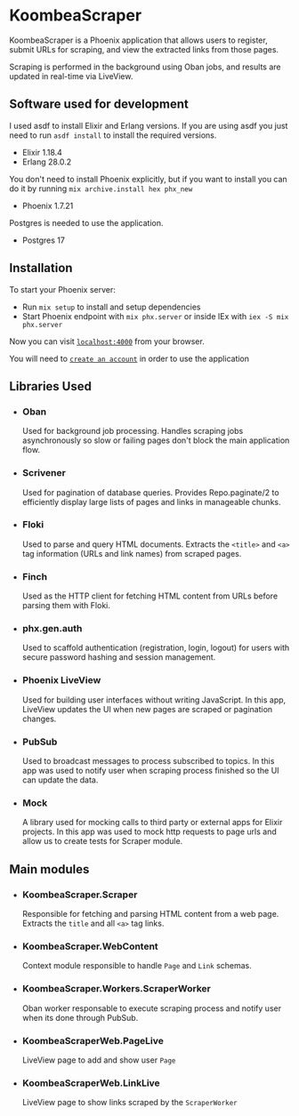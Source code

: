 # KoombeaScraper

KoombeaScraper is a Phoenix application that allows users to register, submit URLs for scraping, and view the extracted links from those pages.

Scraping is performed in the background using Oban jobs, and results are updated in real-time via LiveView.

## Software used for development

I used asdf to install Elixir and Erlang versions. If you are using asdf you just need to run `asdf install` to install the required versions.

  * Elixir 1.18.4
  * Erlang 28.0.2

You don't need to install Phoenix explicitly, but if you want to install you can do it by running `mix archive.install hex phx_new`

  * Phoenix 1.7.21

Postgres is needed to use the application.

  * Postgres 17

## Installation

To start your Phoenix server:

  * Run `mix setup` to install and setup dependencies
  * Start Phoenix endpoint with `mix phx.server` or inside IEx with `iex -S mix phx.server`

Now you can visit [`localhost:4000`](http://localhost:4000) from your browser.

You will need to [`create an account`](http://localhost:4000/users/register) in order to use the application


## Libraries Used

  * ### Oban
      
    Used for background job processing. Handles scraping jobs asynchronously so slow or failing pages don't block the main application flow.

  * ### Scrivener

    Used for pagination of database queries. Provides Repo.paginate/2 to efficiently display large lists of pages and links in manageable chunks.

  * ### Floki

    Used to parse and query HTML documents. Extracts the `<title>` and `<a>` tag information (URLs and link names) from scraped pages.

  * ### Finch

    Used as the HTTP client for fetching HTML content from URLs before parsing them with Floki.

  * ### phx.gen.auth

    Used to scaffold authentication (registration, login, logout) for users with secure password hashing and session management.

  * ### Phoenix LiveView

    Used for building user interfaces without writing JavaScript. In this app, LiveView updates the UI when new pages are scraped or pagination changes.

  * ### PubSub

    Used to broadcast messages to process subscribed to topics. In this app was used to notify user when scraping process finished so the UI can
    update the data.

  * ### Mock

    A library used for mocking calls to third party or external apps for Elixir projects. In this app was used to mock http requests to page urls
    and allow us to create tests for Scraper module.

## Main modules

  * ### KoombeaScraper.Scraper

    Responsible for fetching and parsing HTML content from a web page. Extracts the `title` and all `<a>` tag links.

  * ### KoombeaScraper.WebContent

    Context module responsible to handle `Page` and `Link` schemas.

  * ### KoombeaScraper.Workers.ScraperWorker

    Oban worker responsable to execute scraping process and notify user when its done through PubSub.

  * ### KoombeaScraperWeb.PageLive

    LiveView page to add and show user `Page`

  * ### KoombeaScraperWeb.LinkLive

    LiveView page to show links scraped by the `ScraperWorker`

